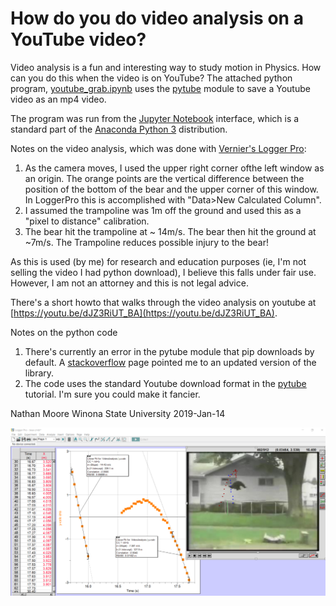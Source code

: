 # How do you do video analysis on a YouTube video?

Video analysis is a fun and interesting way to study motion in Physics.  How can you do this when the video is on YouTube?  The attached python program, [youtube_grab.ipynb](./youtube_grab.ipynb) uses the [pytube](https://pypi.org/project/pytube/) module to save a Youtube video as an mp4 video.  

The program was run from the [Jupyter Notebook](https://jupyter.org/) interface, which is a standard part of the [Anaconda Python 3](https://www.anaconda.com/download/) distribution.  

Notes on the video analysis, which was done with [Vernier's Logger Pro](https://www.vernier.com/products/software/lp/):
1. As the camera moves, I used the upper right corner ofthe left window as an origin.  The orange points are the vertical difference between the position of the bottom of the bear and the upper corner of this window.  In LoggerPro this is accomplished with "Data>New Calculated Column".
2. I assumed the trampoline was 1m off the ground and used this as a "pixel to distance" calibration.
3. The bear hit the trampoline at ~ 14m/s.  The bear then hit the ground at ~7m/s.  The Trampoline reduces possible injury to the bear!

As this is used (by me) for research and education purposes (ie, I'm not selling the video I had python download), I believe this falls under fair use.  However, I am not an attorney and this is not legal advice.

There's a short howto that walks through the video analysis on youtube at [https://youtu.be/dJZ3RiUT_BA](https://youtu.be/dJZ3RiUT_BA).

Notes on the python code
1. There's currently an error in the pytube module that pip downloads by default.  A [stackoverflow](https://stackoverflow.com/questions/54028675/) page pointed me to an updated version of the library.
2. The code uses the standard Youtube download format in the [pytube](https://pypi.org/project/pytube/) tutorial.  I'm sure you could make it fancier.  

Nathan Moore
Winona State University
2019-Jan-14

![A bear falls out of a tree, onto a trampoline](./bear_analysis_screenshot.png "Sleepy Bear")
